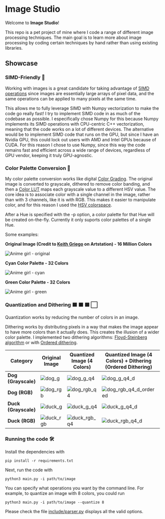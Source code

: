 # Image Studio

Welcome to **Image Studio**!

This repo is a pet project of mine where I code a range of different image processing techniques. 
The main goal is to learn more about image processing by coding certain techniques by hand rather than 
using existing libraries. 


## Showcase 


### SIMD-Friendly 🚀

Working with images is a great candidate for taking advantage of [SIMD operations](https://en.wikipedia.org/wiki/Single_instruction,_multiple_data) since images are essentially large arrays of pixel data, and the same operations can be applied to many pixels at the same time. 

This allows me to fully leverage SIMD with Numpy vectorization to make the code go really fast! I try to implement SIMD code in as much of the codebase as possible. I especifically chose Numpy for this because Numpy
implements its SIMD operations with CPU-centric C++ vectorization, meaning that the code works on a lot of different devices. The alternative would be to implement SIMD code that runs on the GPU, but since I have an Nvidia GPU, this
could lock out users with AMD and Intel GPUs because of CUDA. For this reason I chose to use Numpy, since this way the code remains fast and efficient across a wide range of devices, regardless of GPU vendor, keeping it truly GPU-agnostic.


### Color Palette Conversion 🎨

My color palette conversion works like digital [Color Grading](https://en.wikipedia.org/wiki/Color_grading). The original image is converted to grayscale, dithered to remove color banding, and then a [Color LUT](https://en.wikipedia.org/wiki/3D_lookup_table) maps each grayscale value to a different HSV value. The core idea is to associate color with a single channel in the image, rather than with 3 channels, like it is with RGB. This makes it easier to manipulate color, and for this reason I used the [HSV colorspace](https://en.wikipedia.org/wiki/HSL_and_HSV).

After a Hue is specified with the -p option, a color palette for that Hue will be created on-the-fly. Currently it only suports color palettes of a single Hue.

Some examples:

**Original Image (Credit to [Keith Griego](https://www.artstation.com/keithgriego) on Artstation) - 16 Million Colors** 

![Anime girl - original](assets/animegirl_original.png)

**Cyan Color Palette - 32 Colors**

![Anime girl - cyan](assets/animegirl_cyan.png)

**Green Color Palette - 32 Colors**

![Anime girl - green](assets/animegirl_green.png)


### Quantization and Dithering 🟦 🟧 🟩 ⬜

Quantization works by reducing the number of colors in an image.

Dithering works by distributing pixels in a way that makes the image appear to have more colors than it actually does. This creates the illusion of a wider color palette. I implemented two dithering algorithms: [Floyd-Steinberg algorithm](https://en.wikipedia.org/wiki/Floyd%E2%80%93Steinberg_dithering) or with [Ordered dithering](https://en.wikipedia.org/wiki/Ordered_dithering). 


| **Category**         | **Original Image**                                          | **Quantized  Image (4 Colors)**                                   | **Quantized Image (4 Colors) + Dithering (Ordered Dithering)**| **Quantized Image (4 Colors) + Dithering (Floyd-Steinberg Dithering)**|
|----------------------|----------------------------------------------------|----------------------------------------------------|-----------------------------------------------------|-----------------------------------------------------|
| **Dog (Grayscale)**  | ![dog_g](assets/dog_g.png)     | ![dog_g_q4](assets/dog_g_q4.png)             | ![dog_g_q4_d](assets/dog_g_q4_ordered.png)            | ![dog_g_q4_d](assets/dog_g_q4_floyd_steinberg.png) |
| **Dog (RGB)**     | ![dog_rgb](assets/dog_rgb.png)       | ![dog_rgb_q4](assets/dog_rgb_q4.png)           | ![dog_rgb_q4_d_ordered](assets/dog_rgb_q4_ordered.png)         | ![dog_rgb_q4_d_floyd_steinberg](assets/dog_rgb_q4_floyd_steinberg.png) |
| **Duck (Grayscale)**      | ![duck_g](assets/duck_g.png)           | ![duck_g_q4](assets/duck_g_q4.png)                   | ![duck_g_q4_d](assets/duck_g_q4_ordered.png)                  | ![duck_g_q4_d](assets/duck_g_q4_floyd_steinberg.png)                  |
| **Duck (RGB)**      | ![duck_rgb](assets/duck_rgb.png)          | ![duck_rgb_q4](assets/duck_rgb_q4.png)            | ![duck_rgb_q4_d](assets/duck_rgb_q4_ordered.png)          | ![duck_rgb_q4_d](assets/duck_rgb_q4_floyd_steinberg.png)          |



### Running the code 🛠️

Install the dependencies with

    pip install -r requirements.txt

Next, run the code with

    python3 main.py -i path/to/image



You can specify what operations you want by the command line.  For example, to quantize an image with 8 colors, you could run

    python3 main.py -i path/to/image --quantize 8

Please check the file [include/parser.py](include/parser.py) displays all the valid options.